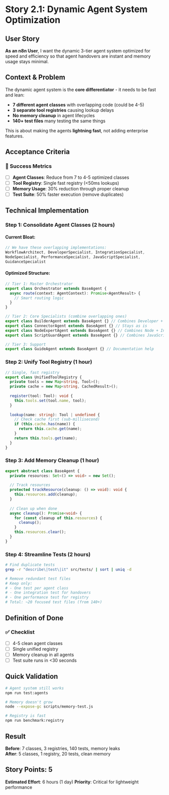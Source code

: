 # Story 2.1: Dynamic Agent System Optimization

## User Story
**As an n8n User**, I want the dynamic 3-tier agent system optimized for speed and efficiency so that agent handovers are instant and memory usage stays minimal.

## Context & Problem
The dynamic agent system is the **core differentiator** - it needs to be fast and lean:

- **7 different agent classes** with overlapping code (could be 4-5)
- **3 separate tool registries** causing lookup delays
- **No memory cleanup** in agent lifecycles
- **140+ test files** many testing the same things

This is about making the agents **lightning fast**, not adding enterprise features.

## Acceptance Criteria

### 🎯 Success Metrics
- [ ] **Agent Classes**: Reduce from 7 to 4-5 optimized classes
- [ ] **Tool Registry**: Single fast registry (<50ms lookups)
- [ ] **Memory Usage**: 30% reduction through proper cleanup
- [ ] **Test Suite**: 50% faster execution (remove duplicates)

## Technical Implementation

### Step 1: Consolidate Agent Classes (2 hours)

#### Current Bloat:
```typescript
// We have these overlapping implementations:
WorkflowArchitect, DeveloperSpecialist, IntegrationSpecialist,
NodeSpecialist, PerformanceSpecialist, JavaScriptSpecialist, 
GuidanceSpecialist
```

#### Optimized Structure:
```typescript
// Tier 1: Master Orchestrator
export class Orchestrator extends BaseAgent {
  async route(context: AgentContext): Promise<AgentResult> {
    // Smart routing logic
  }
}

// Tier 2: Core Specialists (combine overlapping ones)
export class BuilderAgent extends BaseAgent {} // Combines Developer + Performance
export class ConnectorAgent extends BaseAgent {} // Stays as is
export class NodeExpertAgent extends BaseAgent {} // Combines Node + Integration  
export class ScriptGuardAgent extends BaseAgent {} // Combines JavaScript validation

// Tier 3: Support
export class GuideAgent extends BaseAgent {} // Documentation help
```

### Step 2: Unify Tool Registry (1 hour)

```typescript
// Single, fast registry
export class UnifiedToolRegistry {
  private tools = new Map<string, Tool>();
  private cache = new Map<string, CachedResult>();
  
  register(tool: Tool): void {
    this.tools.set(tool.name, tool);
  }
  
  lookup(name: string): Tool | undefined {
    // Check cache first (sub-millisecond)
    if (this.cache.has(name)) {
      return this.cache.get(name);
    }
    return this.tools.get(name);
  }
}
```

### Step 3: Add Memory Cleanup (1 hour)

```typescript
export abstract class BaseAgent {
  private resources: Set<() => void> = new Set();
  
  // Track resources
  protected trackResource(cleanup: () => void): void {
    this.resources.add(cleanup);
  }
  
  // Clean up when done
  async cleanup(): Promise<void> {
    for (const cleanup of this.resources) {
      cleanup();
    }
    this.resources.clear();
  }
}
```

### Step 4: Streamline Tests (2 hours)

```bash
# Find duplicate tests
grep -r "describe\|test\|it" src/tests/ | sort | uniq -d

# Remove redundant test files
# Keep only:
# - One test per agent class
# - One integration test for handovers  
# - One performance test for registry
# Total: ~20 focused test files (from 140+)
```

## Definition of Done

### ✅ Checklist
- [ ] 4-5 clean agent classes
- [ ] Single unified registry
- [ ] Memory cleanup in all agents
- [ ] Test suite runs in <30 seconds

## Quick Validation
```bash
# Agent system still works
npm run test:agents

# Memory doesn't grow
node --expose-gc scripts/memory-test.js

# Registry is fast
npm run benchmark:registry
```

## Result
**Before**: 7 classes, 3 registries, 140 tests, memory leaks  
**After**: 5 classes, 1 registry, 20 tests, clean memory

## Story Points: 5
**Estimated Effort**: 6 hours (1 day)
**Priority**: Critical for lightweight performance